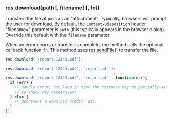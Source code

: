 <!---
 Copyright (c) 2016 StrongLoop, IBM, and Express Contributors
 License: MIT
-->

<h3 id='res.download'>res.download(path [, filename] [, fn])</h3>

Transfers the file at `path` as an "attachment". Typically, browsers will prompt the user for download.
By default, the `Content-Disposition` header "filename=" parameter is `path` (this typically appears in the browser dialog).
Override this default with the `filename` parameter.

When an error ocurrs or transfer is complete, the method calls the optional callback function `fn`.
This method uses [res.sendFile()](#res.sendFile) to transfer the file.

```js
res.download('/report-12345.pdf');

res.download('/report-12345.pdf', 'report.pdf');

res.download('/report-12345.pdf', 'report.pdf', function(err){
  if (err) {
    // Handle error, but keep in mind the response may be partially-sent
    // so check res.headersSent
  } else {
    // decrement a download credit, etc.
  }
});
```
